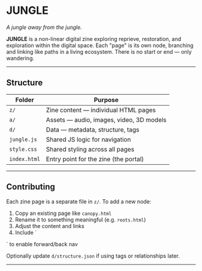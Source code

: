 # JUNGLE

*A jungle away from the jungle.*

**JUNGLE** is a non-linear digital zine exploring reprieve, restoration, and exploration within the digital space. Each
"page" is its own node, branching and linking like paths in a living ecosystem. There is no start or end — only
wandering.

---

## Structure

| Folder       | Purpose                                  |
|--------------|------------------------------------------|
| `z/`         | Zine content — individual HTML pages     |
| `a/`         | Assets — audio, images, video, 3D models |
| `d/`         | Data — metadata, structure, tags         |
| `jungle.js`  | Shared JS logic for navigation           |
| `style.css`  | Shared styling across all pages          |
| `index.html` | Entry point for the zine (the portal)    |

---

## Contributing

Each zine page is a separate file in `z/`. To add a new node:

1. Copy an existing page like `canopy.html`
2. Rename it to something meaningful (e.g. `roots.html`)
3. Adjust the content and links
4. Include `
<script src="../jungle.js" type="module"></script>` to enable forward/back nav

Optionally update `d/structure.json` if using tags or relationships later.

---